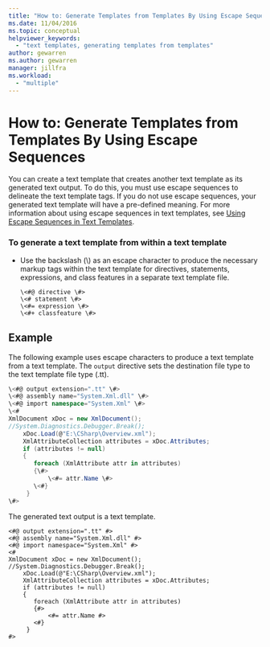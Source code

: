 ```yaml
---
title: "How to: Generate Templates from Templates By Using Escape Sequences"
ms.date: 11/04/2016
ms.topic: conceptual
helpviewer_keywords:
  - "text templates, generating templates from templates"
author: gewarren
ms.author: gewarren
manager: jillfra
ms.workload:
  - "multiple"
---
```

# How to: Generate Templates from Templates By Using Escape Sequences
You can create a text template that creates another text template as its generated text output. To do this, you must use escape sequences to delineate the text template tags. If you do not use escape sequences, your generated text template will have a pre-defined meaning. For more information about using escape sequences in text templates, see [Using Escape Sequences in Text Templates](../modeling/using-escape-sequences-in-text-templates.md).

### To generate a text template from within a text template

-   Use the backslash (\\) as an escape character to produce the necessary markup tags within the text template for directives, statements, expressions, and class features in a separate text template file.

    ```
    \<#@ directive \#>
    \<# statement \#>
    \<#= expression \#>
    \<#+ classfeature \#>
    ```

## Example
 The following example uses escape characters to produce a text template from a text template. The `output` directive sets the destination file type to the text template file type (.tt).

```csharp
\<#@ output extension=".tt" \#>
\<#@ assembly name="System.Xml.dll" \#>
\<#@ import namespace="System.Xml" \#>
\<#
XmlDocument xDoc = new XmlDocument();
//System.Diagnostics.Debugger.Break();
    xDoc.Load(@"E:\CSharp\Overview.xml");
    XmlAttributeCollection attributes = xDoc.Attributes;
    if (attributes != null)
    {
       foreach (XmlAttribute attr in attributes)
       {\#>
           \<#= attr.Name \#>
       \<#}
     }
\#>
```

 The generated text output is a text template.

```
<#@ output extension=".tt" #>
<#@ assembly name="System.Xml.dll" #>
<#@ import namespace="System.Xml" #>
<#
XmlDocument xDoc = new XmlDocument();
//System.Diagnostics.Debugger.Break();
    xDoc.Load(@"E:\CSharp\Overview.xml");
    XmlAttributeCollection attributes = xDoc.Attributes;
    if (attributes != null)
    {
       foreach (XmlAttribute attr in attributes)
       {#>
           <#= attr.Name #>
       <#}
     }
#>
```